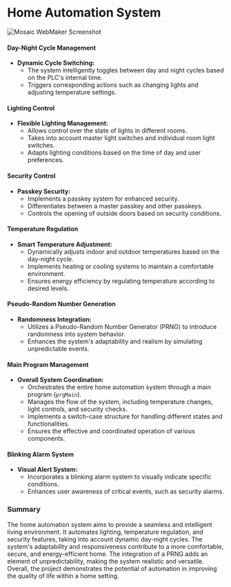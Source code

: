 # Home Automation System
![Mosaic WebMaker Screenshot](https://media.discordapp.net/attachments/1076565079333548184/1200065429650030712/2023-12-13_12_22_02-Mosaic_2023.1.33_-_C__Users_Ignac_Documents_PLC_Winter_PLC.mpr__06_IOT_House.png?ex=65c4d306&is=65b25e06&hm=518fada58134dd5ed47a8d4e9f9a3409ff0bf511751150824eaaa8550a9c174f&=&format=webp&quality=lossless&width=1796&height=988)
#### Day-Night Cycle Management

- **Dynamic Cycle Switching:**
  - The system intelligently toggles between day and night cycles based on the PLC's internal time.
  - Triggers corresponding actions such as changing lights and adjusting temperature settings.

#### Lighting Control

- **Flexible Lighting Management:**
  - Allows control over the state of lights in different rooms.
  - Takes into account master light switches and individual room light switches.
  - Adapts lighting conditions based on the time of day and user preferences.

#### Security Control

- **Passkey Security:**
  - Implements a passkey system for enhanced security.
  - Differentiates between a master passkey and other passkeys.
  - Controls the opening of outside doors based on security conditions.

#### Temperature Regulation

- **Smart Temperature Adjustment:**
  - Dynamically adjusts indoor and outdoor temperatures based on the day-night cycle.
  - Implements heating or cooling systems to maintain a comfortable environment.
  - Ensures energy efficiency by regulating temperature according to desired levels.

#### Pseudo-Random Number Generation

- **Randomness Integration:**
  - Utilizes a Pseudo-Random Number Generator (PRNG) to introduce randomness into system behavior.
  - Enhances the system's adaptability and realism by simulating unpredictable events.

#### Main Program Management

- **Overall System Coordination:**
  - Orchestrates the entire home automation system through a main program (`prgMain`).
  - Manages the flow of the system, including temperature changes, light controls, and security checks.
  - Implements a switch-case structure for handling different states and functionalities.
  - Ensures the effective and coordinated operation of various components.

#### Blinking Alarm System

- **Visual Alert System:**
  - Incorporates a blinking alarm system to visually indicate specific conditions.
  - Enhances user awareness of critical events, such as security alarms.
    

### Summary

The home automation system aims to provide a seamless and intelligent living environment. It automates lighting, temperature regulation, and security features, taking into account dynamic day-night cycles. The system's adaptability and responsiveness contribute to a more comfortable, secure, and energy-efficient home. The integration of a PRNG adds an element of unpredictability, making the system realistic and versatile. Overall, the project demonstrates the potential of automation in improving the quality of life within a home setting.
